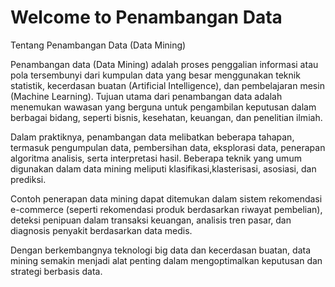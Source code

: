 # Welcome to Penambangan Data

Tentang Penambangan Data (Data Mining)  

Penambangan data (Data Mining) adalah proses penggalian informasi atau pola tersembunyi dari kumpulan data yang besar menggunakan teknik statistik, kecerdasan buatan (Artificial Intelligence), dan pembelajaran mesin (Machine Learning). Tujuan utama dari penambangan data adalah menemukan wawasan yang berguna untuk pengambilan keputusan dalam berbagai bidang, seperti bisnis, kesehatan, keuangan, dan penelitian ilmiah.  

Dalam praktiknya, penambangan data melibatkan beberapa tahapan, termasuk pengumpulan data, pembersihan data, eksplorasi data, penerapan algoritma analisis, serta interpretasi hasil. Beberapa teknik yang umum digunakan dalam data mining meliputi klasifikasi,klasterisasi, asosiasi, dan prediksi.  

Contoh penerapan data mining dapat ditemukan dalam sistem rekomendasi e-commerce (seperti rekomendasi produk berdasarkan riwayat pembelian), deteksi penipuan dalam transaksi keuangan, analisis tren pasar, dan diagnosis penyakit berdasarkan data medis.  

Dengan berkembangnya teknologi big data dan kecerdasan buatan, data mining semakin menjadi alat penting dalam mengoptimalkan keputusan dan strategi berbasis data.
```{tableofcontents}
```
